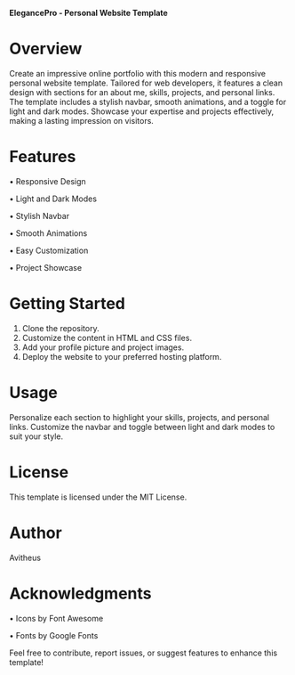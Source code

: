 **ElegancePro - Personal Website Template**

# Overview

Create an impressive online portfolio with this modern and responsive personal website template. Tailored for web developers, it features a clean design with sections for an about me, skills, projects, and personal links. The template includes a stylish navbar, smooth animations, and a toggle for light and dark modes. Showcase your expertise and projects effectively, making a lasting impression on visitors.

# Features

• Responsive Design

• Light and Dark Modes

• Stylish Navbar

• Smooth Animations

• Easy Customization

• Project Showcase

# Getting Started

1. Clone the repository.
2. Customize the content in HTML and CSS files.
3. Add your profile picture and project images.
4. Deploy the website to your preferred hosting platform.

# Usage

Personalize each section to highlight your skills, projects, and personal links. Customize the navbar and toggle between light and dark modes to suit your style.

# License

This template is licensed under the MIT License.

# Author

Avitheus

# Acknowledgments

• Icons by Font Awesome

• Fonts by Google Fonts

Feel free to contribute, report issues, or suggest features to enhance this template!
